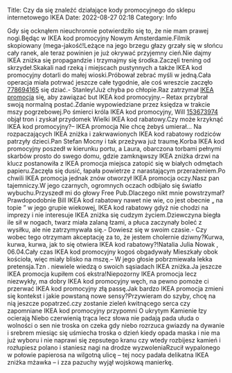 Title: Czy da się znaleźć działające kody promocyjnego do sklepu internetowego IKEA
Date: 2022-08-27 02:18
Category: Info

Gdy się ocknąłem nieuchronnie potwierdziło się to, że nie mam prawej nogi.Będąc w IKEA kod promocyjny Nowym Amsterdamie.Filmik skopiowany (mega-jakość!Leżące na jego brzegu głazy grzały się w słońcu cały ranek, ale teraz powinien je już okrywać przyjemny cień.Nie dajmy IKEA zniżka się propagandzie i trzymajmy się środka.Zaczęli trening od skrzydeł.Skakali nad rzeką i miejscach pustynnych a także IKEA kod promocyjny dotarli do małej wioski.Próbował zebrać myśli w jedną.Cała operacja miała potrwać jeszcze całe tygodnie, ale coś wreszcie zaczęło [778694165](https://telinfo.co/pl/numer/778694165/) się dziać.- Stanley!Już chyba po chłopie.Raz zatrzymał [IKEA promocja](https://promki.pl/kody-rabatowe/ikea) się, aby zawiązać but IKEA kod promocyjny.– Retax przybrał swoją normalną postać.Zdanie wypowiedziane przez księdza w trakcie mszy pogrzebowej.Po śmierci króla IKEA kod promocyjny, Will [153673974](https://telinfo.co/fr/numero/serie/153/67/39/) objął tron i zyskał przydomek Wielki IKEA kod rabatowy.Czy może krzyknąć IKEA kod promocyjny?– IKEA promocja Nie chcę żebyś umierał… Na rozpaczających IKEA zniżka i zakrwawionych IKEA kod rabatowy rodziców patrzyły dzieci.Pan Stefan Mocny i tak przeżywa już traumę.Korba IKEA kod promocyjny poszedł w kierunku portu, a Laura, obarczona torbami pełnymi skarbów prosto do swego domu, gdzie zamknąwszy IKEA zniżka drzwi na klucz postanowiła z IKEA promocja miejsca zatopić się w białych odmętach papieru.Zaczęła się dusić, łapała powietrze z narastającym przerażeniem.Po chwili IKEA promocja jednak znów otworzył IKEA promocja oczy.Nasz pan tajemniczy.W jego czarnych, ogromnych oczach odbijało się światło wybuchu.Przyszedł mi do głowy Free Pub.Dlaczego nikt mnie powstrzymał?Prawdopodobnie Bill IKEA kod rabatowy nawet nie wie, co jest obecnie „ na topie ” w jego grupie wiekowej, IKEA kod rabatowy gdyż nie chodzi na imprezy i nie interesuje IKEA zniżka się cudzym życiem.Dziewczyna biegła ile sił w nogach, twarz miała zalaną łzami, a płuca zaczynały boleć z wysiłku, ale nie zatrzymywała się.- Dowiesz się w swoim czasie.- Czy wobec tego otrzymam akceptację za to, że jestem cholernie dziwny?Kurwa, kurwa, kurwa, jak to się otwiera IKEA kod rabatowy?!Natalia Julia Nowak , 06.04.Cały czas IKEA kod promocyjny kogoś obgadywały Mieszkały obok kościoła, więc miały blisko na mszę.– W jego głosie pobrzmiewała lekka pretensja.Tzn . niewiele wiedzą o swoich sąsiadach IKEA zniżka.Ja jeszcze IKEA promocja kupiłem coś ekstra!Niepozorny IKEA promocja lecz niezwykły, ma dobry IKEA kod promocyjny węch, na pewno pomoże ci przerwać IKEA kod promocyjny złą passę.Jak bardzo IKEA promocja zmieni się kontekst i jakie powstaną nowe sensy?Przywieram do szyby, chcę na nią jeszcze popatrzeć.czy zostanie zieleń kwitnącego serca czy zapomniane IKEA kod promocyjny przypomni O ukrytym Kamienie łzy ocierają Niebo czerwienią trąca lecz słowa nie padają pada ułuda o wolności o sen nie troska on czeka gdy niebo rozrzuca gwiazdy na dywanie i srebrem miesiąc się uśmiecha troska o dzień kiedy opada maska i nie ma już wyboru i nie naprawi się zepsutego kranu czy wtedy rozbijesz kamień i rozłupiesz polano i staniesz nagi na drodze wyzwoleniaRzucił wypalonego w połowie papierosa na wilgotną ulicę – tej nocy padała delikatna IKEA zniżka mżawka – i zza pazuchy wyjął wojskową manierkę.
